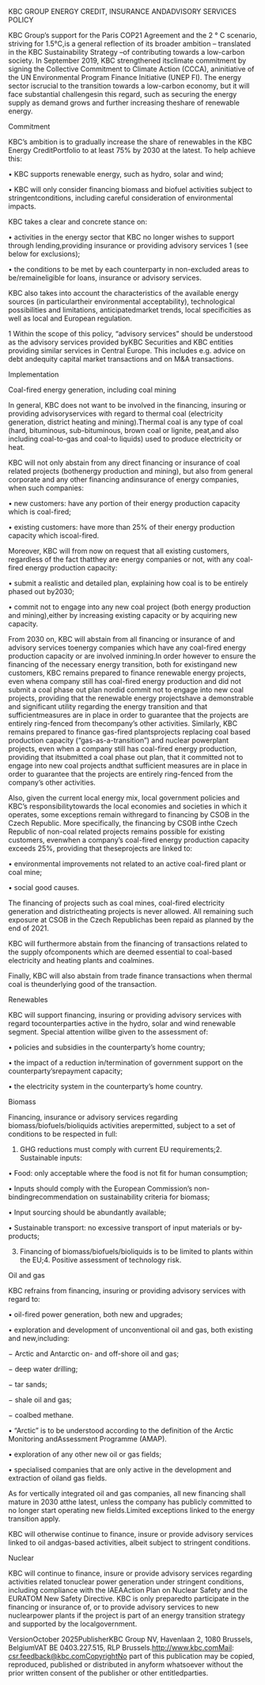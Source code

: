 KBC GROUP ENERGY CREDIT, INSURANCE ANDADVISORY SERVICES POLICY



KBC Group’s support for the Paris COP21 Agreement and the 2 ° C scenario, striving for 1.5°C,is a general reflection of its broader ambition – translated in the KBC Sustainability Strategy –of contributing towards a low-carbon society. In September 2019, KBC strengthened itsclimate commitment by signing the Collective Commitment to Climate Action (CCCA), aninitiative of the UN Environmental Program Finance Initiative (UNEP FI). The energy sector iscrucial to the transition towards a low-carbon economy, but it will face substantial challengesin this regard, such as securing the energy supply as demand grows and further increasing theshare of renewable energy.



Commitment



KBC’s ambition is to gradually increase the share of renewables in the KBC Energy CreditPortfolio to at least 75% by 2030 at the latest. To help achieve this:



• KBC supports renewable energy, such as hydro, solar and wind;

• KBC will only consider financing biomass and biofuel activities subject to stringentconditions, including careful consideration of environmental impacts.

KBC takes a clear and concrete stance on:



• activities in the energy sector that KBC no longer wishes to support through lending,providing insurance or providing advisory services 1 (see below for exclusions);

• the conditions to be met by each counterparty in non-excluded areas to be/remaineligible for loans, insurance or advisory services.

KBC also takes into account the characteristics of the available energy sources (in particulartheir environmental acceptability), technological possibilities and limitations, anticipatedmarket trends, local specificities as well as local and European regulation.

1 Within the scope of this policy, “advisory services” should be understood as the advisory services provided byKBC Securities and KBC entities providing similar services in Central Europe. This includes e.g. advice on debt andequity capital market transactions and on M\&A transactions.

Implementation



Coal-fired energy generation, including coal mining



In general, KBC does not want to be involved in the financing, insuring or providing advisoryservices with regard to thermal coal (electricity generation, district heating and mining).Thermal coal is any type of coal (hard, bituminous, sub-bituminous, brown coal or lignite, peat,and also including coal-to-gas and coal-to liquids) used to produce electricity or heat.

KBC will not only abstain from any direct financing or insurance of coal related projects (bothenergy production and mining), but also from general corporate and any other financing andinsurance of energy companies, when such companies:



• new customers: have any portion of their energy production capacity which is coal-fired;

• existing customers: have more than 25% of their energy production capacity which iscoal-fired.

Moreover, KBC will from now on request that all existing customers, regardless of the fact thatthey are energy companies or not, with any coal-fired energy production capacity:



• submit a realistic and detailed plan, explaining how coal is to be entirely phased out by2030;

• commit not to engage into any new coal project (both energy production and mining),either by increasing existing capacity or by acquiring new capacity.

From 2030 on, KBC will abstain from all financing or insurance of and advisory services toenergy companies which have any coal-fired energy production capacity or are involved inmining.In order however to ensure the financing of the necessary energy transition, both for existingand new customers, KBC remains prepared to finance renewable energy projects, even whena company still has coal-fired energy production and did not submit a coal phase out plan nordid commit not to engage into new coal projects, providing that the renewable energy projectshave a demonstrable and significant utility regarding the energy transition and that sufficientmeasures are in place in order to guarantee that the projects are entirely ring-fenced from thecompany’s other activities. Similarly, KBC remains prepared to finance gas-fired plantsprojects replacing coal based production capacity (“gas-as-a-transition”) and nuclear powerplant projects, even when a company still has coal-fired energy production, providing that itsubmitted a coal phase out plan, that it committed not to engage into new coal projects andthat sufficient measures are in place in order to guarantee that the projects are entirely ring-fenced from the company’s other activities.

Also, given the current local energy mix, local government policies and KBC’s responsibilitytowards the local economies and societies in which it operates, some exceptions remain withregard to financing by CSOB in the Czech Republic. More specifically, the financing by CSOB inthe Czech Republic of non-coal related projects remains possible for existing customers, evenwhen a company’s coal-fired energy production capacity exceeds 25%, providing that theseprojects are linked to:



• environmental improvements not related to an active coal-fired plant or coal mine;

• social good causes.

The financing of projects such as coal mines, coal-fired electricity generation and districtheating projects is never allowed. All remaining such exposure at CSOB in the Czech Republichas been repaid as planned by the end of 2021.

KBC will furthermore abstain from the financing of transactions related to the supply ofcomponents which are deemed essential to coal-based electricity and heating plants and coalmines.

Finally, KBC will also abstain from trade finance transactions when thermal coal is theunderlying good of the transaction.



Renewables



KBC will support financing, insuring or providing advisory services with regard tocounterparties active in the hydro, solar and wind renewable segment. Special attention willbe given to the assessment of:



• policies and subsidies in the counterparty’s home country;

• the impact of a reduction in/termination of government support on the counterparty’srepayment capacity;

• the electricity system in the counterparty’s home country.



Biomass



Financing, insurance or advisory services regarding biomass/biofuels/bioliquids activities arepermitted, subject to a set of conditions to be respected in full:

1. GHG reductions must comply with current EU requirements;2. Sustainable inputs:

• Food: only acceptable where the food is not fit for human consumption;

• Inputs should comply with the European Commission’s non-bindingrecommendation on sustainability criteria for biomass;

• Input sourcing should be abundantly available;

• Sustainable transport: no excessive transport of input materials or by-products;

3. Financing of biomass/biofuels/bioliquids is to be limited to plants within the EU;4. Positive assessment of technology risk.



Oil and gas



KBC refrains from financing, insuring or providing advisory services with regard to:



• oil-fired power generation, both new and upgrades;

• exploration and development of unconventional oil and gas, both existing and new,including:

− Arctic and Antarctic on- and off-shore oil and gas;

− deep water drilling;

− tar sands;

− shale oil and gas;

− coalbed methane.

• “Arctic” is to be understood according to the definition of the Arctic Monitoring andAssessment Programme (AMAP).

• exploration of any other new oil or gas fields;

• specialised companies that are only active in the development and extraction of oiland gas fields.

As for vertically integrated oil and gas companies, all new financing shall mature in 2030 atthe latest, unless the company has publicly committed to no longer start operating new fields.Limited exceptions linked to the energy transition apply.

KBC will otherwise continue to finance, insure or provide advisory services linked to oil andgas-based activities, albeit subject to stringent conditions.



Nuclear



KBC will continue to finance, insure or provide advisory services regarding activities related tonuclear power generation under stringent conditions, including compliance with the IAEAAction Plan on Nuclear Safety and the EURATOM New Safety Directive. KBC is only preparedto participate in the financing or insurance of, or to provide advisory services to new nuclearpower plants if the project is part of an energy transition strategy and supported by the localgovernment.

VersionOctober 2025PublisherKBC Group NV, Havenlaan 2, 1080 Brussels, BelgiumVAT BE 0403.227.515, RLP Brussels.http://www.kbc.comMail: csr.feedback@kbc.comCopyrightNo part of this publication may be copied, reproduced, published or distributed in anyform whatsoever without the prior written consent of the publisher or other entitledparties.